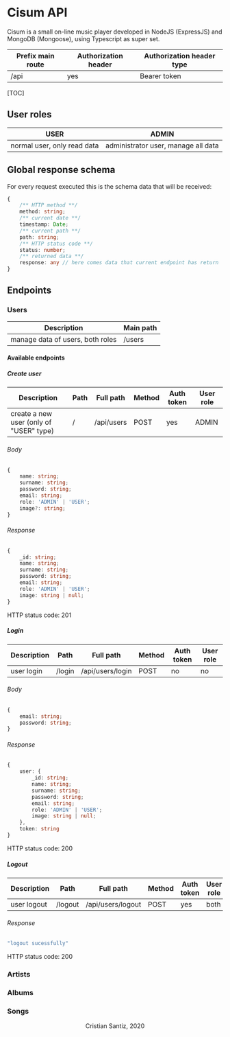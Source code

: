 # Cisum API

Cisum is a small on-line music player developed in NodeJS (ExpressJS) and MongoDB (Mongoose), using Typescript as super set.

| Prefix main route | Authorization header | Authorization header type |
| ----------------- | -------------------- | ------------------------- |
| /api              | yes                  | Bearer token              |

[TOC]



## User roles

| USER                        | ADMIN                               |
| --------------------------- | ----------------------------------- |
| normal user, only read data | administrator user, manage all data |

## Global response schema

For every request executed this is the schema data that will be received:

```typescript
{
    /** HTTP method **/
    method: string;
    /** current date **/
    timestamp: Date;
    /** current path **/
    path: string;
    /** HTTP status code **/
    status: number;
    /** returned data **/
    response: any // here comes data that current endpoint has return
}
```

## Endpoints

### Users

| Description                      | Main path |
| -------------------------------- | --------- |
| manage data of users, both roles | /users    |

#### Available endpoints

##### Create user

| Description                             | Path | Full path  | Method | Auth token | User role |
| --------------------------------------- | ---- | ---------- | ------ | ---------- | --------- |
| create a new user (only of "USER" type) | /    | /api/users | POST   | yes        | ADMIN     |

###### Body

```typescript
{
	name: string;
  	surname: string;
  	password: string;
  	email: string;
  	role: 'ADMIN' | 'USER';
  	image?: string;
}
```

###### Response

```typescript
{
	_id: string;
	name: string;
  	surname: string;
  	password: string;
  	email: string;
  	role: 'ADMIN' | 'USER';
  	image: string | null;
}
```

HTTP status code: 201

##### Login

| Description | Path   | Full path        | Method | Auth token | User role |
| ----------- | ------ | ---------------- | ------ | ---------- | --------- |
| user login  | /login | /api/users/login | POST   | no         | no        |

###### Body

```typescript
{
    email: string;
    password: string;
}
```

###### Response

```typescript
{
    user: {
        _id: string;
        name: string;
    	surname: string;
    	password: string;
    	email: string;
    	role: 'ADMIN' | 'USER';
    	image: string | null;
    },
    token: string
}
```

HTTP status code: 200

##### Logout

| Description | Path    | Full path         | Method | Auth token | User role |
| ----------- | ------- | ----------------- | ------ | ---------- | --------- |
| user logout | /logout | /api/users/logout | POST   | yes        | both      |

###### Response

```typescript
"logout sucessfully"
```

HTTP status code: 200

### Artists

### Albums

### Songs



<p align="center"> Cristian Santiz, 2020</p>

